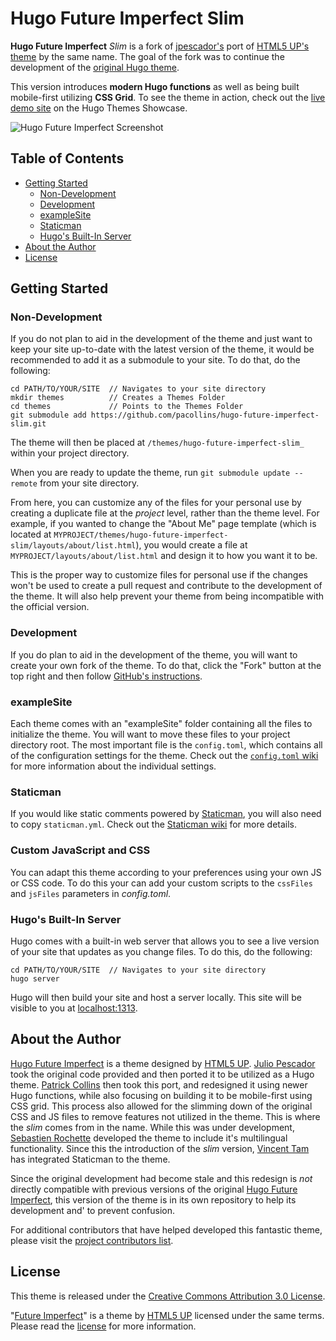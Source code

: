 # Hugo Future Imperfect Slim

**Hugo Future Imperfect** *Slim* is a fork of [jpescador's](https://github.com/jpescador/)
port of [HTML5 UP's theme](http://html5up.net/future-imperfect) by the same
name. The goal of the fork was to continue the development of the
[original Hugo theme](https://github.com/jpescador/hugo-future-imperfect).

This version introduces **modern Hugo functions** as well as being built
mobile-first utilizing **CSS Grid**. To see the theme in action, check out the
[live demo site](https://themes.gohugo.io/theme/hugo-future-imperfect-slim/) on
the Hugo Themes Showcase.

![Hugo Future Imperfect Screenshot](https://raw.githubusercontent.com/pacollins/hugo-future-imperfect-slim/master/images/screenshot.png)

## Table of Contents

- [Getting Started](#getting-started)
	- [Non-Development](#non-development)
	- [Development](#development)
	- [exampleSite](#examplesite)
	- [Staticman](#staticman)
	- [Hugo's Built-In Server](#hugos-built-in-server)
- [About the Author](#about-the-author)
- [License](#license)

## Getting Started

### Non-Development

If you do not plan to aid in the development of the theme and just want to keep
your site up-to-date with the latest version of the theme, it would be
recommended to add it as a submodule to your site. To do that, do the following:

```
cd PATH/TO/YOUR/SITE  // Navigates to your site directory
mkdir themes          // Creates a Themes Folder
cd themes             // Points to the Themes Folder
git submodule add https://github.com/pacollins/hugo-future-imperfect-slim.git
```

The theme will then be placed at `/themes/hugo-future-imperfect-slim_` within
your project directory.

When you are ready to update the theme, run `git submodule update --remote` from
your site directory.

From here, you can customize any of the files for your personal use by creating
a duplicate file at the *project* level, rather than the theme level. For
example, if you wanted to change the "About Me" page template (which is located
at `MYPROJECT/themes/hugo-future-imperfect-slim/layouts/about/list.html`), you
would create a file at `MYPROJECT/layouts/about/list.html` and design it to how
you want it to be.

This is the proper way to customize files for personal use if the changes won't
be used to create a pull request and contribute to the development of the theme.
It will also help prevent your theme from being incompatible with the official
version.

### Development

If you do plan to aid in the development of the theme, you will want to create
your own fork of the theme. To do that, click the "Fork" button at the top right
and then follow [GitHub's instructions](https://help.github.com/en/articles/fork-a-repo).

### exampleSite

Each theme comes with an "exampleSite" folder containing all the files to
initialize the theme. You will want to move these files to your project
directory root. The most important file is the `config.toml`, which contains all
of the configuration settings for the theme. Check out the [`config.toml` wiki](#)
for more information about the individual settings.

### Staticman

If you would like static comments powered by [Staticman](https://staticman.net/),
you will also need to copy `staticman.yml`. Check out the [Staticman wiki](https://github.com/pacollins/hugo-future-imperfect-slim/wiki/Staticman-config)
for more details.

### Custom JavaScript and CSS

You can adapt this theme according to your preferences using your own JS or CSS code.
To do this your can add your custom scripts to the `cssFiles` and `jsFiles`
parameters in *config.toml*.

### Hugo's Built-In Server

Hugo comes with a built-in web server that allows you to see a live version of
your site that updates as you change files. To do this, do the following:

```
cd PATH/TO/YOUR/SITE  // Navigates to your site directory
hugo server
```

Hugo will then build your site and host a server locally. This site will be
visible to you at [localhost:1313](http://localhost:1313).

## About the Author

[Hugo Future Imperfect](http://html5up.net/future-imperfect) is a theme designed
by [HTML5 UP](http://html5up.net). [Julio Pescador](https://jpescador.com) took
the original code provided and then ported it to be utilized as a Hugo theme.
[Patrick Collins](https://pacollins.com) then took this port, and redesigned it
using newer Hugo functions, while also focusing on building it to be
mobile-first using CSS grid. This process also allowed for the slimming down of
the original CSS and JS files to remove features not utilized in the theme. This
is where the *slim* comes from in the name. While this was under development,
[Sebastien Rochette](https://statnmap.com/) developed the theme to include it's
multilingual functionality. Since this the introduction of the *slim* version,
[Vincent Tam](https://vincenttam.gitlab.io/) has integrated Staticman to the
theme.

Since the original development had become stale and this redesign is *not*
directly compatible with previous versions of the original
[Hugo Future Imperfect](https://github.com/jpescador/hugo-future-imperfect),
this version of the theme is in its own repository to help its development and'
to prevent confusion.

For additional contributors that have helped developed this fantastic theme,
please visit the [project contributors list](https://github.com/pacollins/hugo-future-imperfect-slim/graphs/contributors).

## License

This theme is released under the [Creative Commons Attribution 3.0 License](https://creativecommons.org/licenses/by/3.0/).

"[Future Imperfect](https://html5up.net/future-imperfect)" is a theme by
[HTML5 UP](http://html5up.net) licensed under the same terms.  Please read the
[license](https://github.com/pacollins/hugo-future-imperfect-slim/blob/master/LICENSE.md)
for more information.
